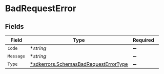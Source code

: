 # BadRequestError


## Fields

| Field                                                                                      | Type                                                                                       | Required                                                                                   | Description                                                                                |
| ------------------------------------------------------------------------------------------ | ------------------------------------------------------------------------------------------ | ------------------------------------------------------------------------------------------ | ------------------------------------------------------------------------------------------ |
| `Code`                                                                                     | **string*                                                                                  | :heavy_minus_sign:                                                                         | N/A                                                                                        |
| `Message`                                                                                  | **string*                                                                                  | :heavy_minus_sign:                                                                         | N/A                                                                                        |
| `Type`                                                                                     | [*sdkerrors.SchemasBadRequestErrorType](../../models/errors/schemasbadrequesterrortype.md) | :heavy_minus_sign:                                                                         | N/A                                                                                        |